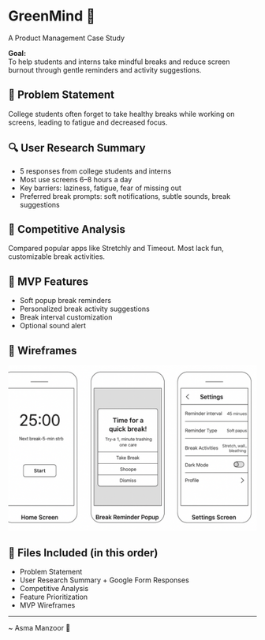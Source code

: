 # GreenMind 🌿  
A Product Management Case Study

**Goal:**  
To help students and interns take mindful breaks and reduce screen burnout through gentle reminders and activity suggestions.

## 🧠 Problem Statement
College students often forget to take healthy breaks while working on screens, leading to fatigue and decreased focus.

## 🔍 User Research Summary
- 5 responses from college students and interns
- Most use screens 6–8 hours a day
- Key barriers: laziness, fatigue, fear of missing out
- Preferred break prompts: soft notifications, subtle sounds, break suggestions

## 🔎 Competitive Analysis
Compared popular apps like Stretchly and Timeout. Most lack fun, customizable break activities.

## 🎯 MVP Features
- Soft popup break reminders
- Personalized break activity suggestions
- Break interval customization
- Optional sound alert

## 🧪 Wireframes
![GreenMind Wireframe](https://github.com/asmamanzoor1/GreenMind-Product-Management/blob/main/Mobile%20App%20Wireframe%20for%20Break%20Reminders.png?raw=true)


## 📁 Files Included (in this order)
- Problem Statement
- User Research Summary + Google Form Responses
- Competitive Analysis
- Feature Prioritization
- MVP Wireframes


---

 ~ Asma Manzoor 💚

